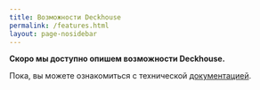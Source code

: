 ```yaml
---
title: Возможности Deckhouse
permalink: /features.html
layout: page-nosidebar
---
```


**Скоро мы доступно опишем возможности Deckhouse.**

Пока, вы можете ознакомиться c технической [документацией](documentation.html).   
